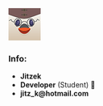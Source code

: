 [![Profile Picture](https://github.com/Jitzek/Jitzek/blob/master/images/pfp.png)](https://jitzek.github.io/)
### Info:
* __Jitzek__
* __Developer__ (Student) :hatching_chick:
* __jitz_k@hotmail.com__
